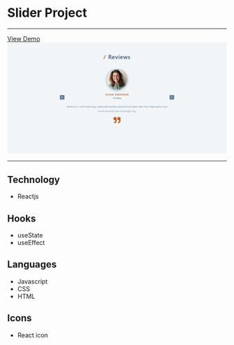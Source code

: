# Slider Project

---

[View Demo](https://sliderproj.netlify.con)
![Slider Project](/public/slider-preview.png)

---

## Technology

- Reactjs

## Hooks

- useState
- useEffect

## Languages

- Javascript
- CSS
- HTML

## Icons

- React icon

